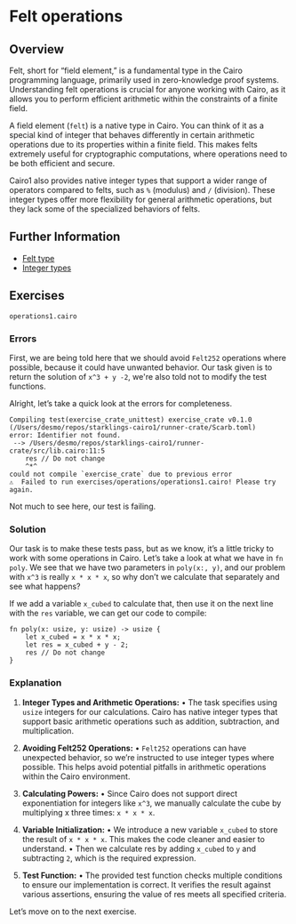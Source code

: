 # Felt operations

## Overview

Felt, short for “field element,” is a fundamental type in the Cairo programming language, primarily used in zero-knowledge proof systems. Understanding felt operations is crucial for anyone working with Cairo, as it allows you to perform efficient arithmetic within the constraints of a finite field.

A field element (`felt`) is a native type in Cairo. You can think of it as a special kind of integer that behaves differently in certain arithmetic operations due to its properties within a finite field. This makes felts extremely useful for cryptographic computations, where operations need to be both efficient and secure.

Cairo1 also provides native integer types that support a wider range of operators compared to felts, such as `%` (modulus) and `/` (division). These integer types offer more flexibility for general arithmetic operations, but they lack some of the specialized behaviors of felts.

## Further Information

- [Felt type](https://book.cairo-lang.org/ch02-02-data-types.html#felt-type)
- [Integer types](https://book.cairo-lang.org/ch02-02-data-types.html#integer-types)

## Exercises

`operations1.cairo`

### Errors

First, we are being told here that we should avoid `Felt252` operations where possible, because it could have unwanted behavior. Our task given is to return the solution of `x^3 + y -2`, we're also told not to modify the test functions.

Alright, let’s take a quick look at the errors for completeness.

```
Compiling test(exercise_crate_unittest) exercise_crate v0.1.0 (/Users/desmo/repos/starklings-cairo1/runner-crate/Scarb.toml)
error: Identifier not found.
 --> /Users/desmo/repos/starklings-cairo1/runner-crate/src/lib.cairo:11:5
    res // Do not change
    ^*^
could not compile `exercise_crate` due to previous error
⚠️  Failed to run exercises/operations/operations1.cairo! Please try again.
```

Not much to see here, our test is failing.

### Solution

Our task is to make these tests pass, but as we know, it’s a little tricky to work with some operations in Cairo. Let’s take a look at what we have in `fn poly`. We see that we have two parameters in `poly(x:, y)`, and our problem with `x^3` is really `x * x * x`, so why don’t we calculate that separately and see what happens?

If we add a variable `x_cubed` to calculate that, then use it on the next line with the `res` variable, we can get our code to compile:

```
fn poly(x: usize, y: usize) -> usize {
    let x_cubed = x * x * x;
    let res = x_cubed + y - 2;
    res // Do not change
}
```

### Explanation

1. **Integer Types and Arithmetic Operations:**
• The task specifies using `usize` integers for our calculations. Cairo has native integer types that support basic arithmetic operations such as addition, subtraction, and multiplication.

2. **Avoiding Felt252 Operations:**
• `Felt252` operations can have unexpected behavior, so we’re instructed to use integer types where possible. This helps avoid potential pitfalls in arithmetic operations within the Cairo environment.

3. **Calculating Powers:**
• Since Cairo does not support direct exponentiation for integers like `x^3`, we manually calculate the cube by multiplying x three times: `x * x * x`.

4. **Variable Initialization:**
• We introduce a new variable `x_cubed` to store the result of `x * x * x`. This makes the code cleaner and easier to understand.
• Then we calculate res by adding `x_cubed` to `y` and subtracting `2`, which is the required expression.

5. **Test Function:**
• The provided test function checks multiple conditions to ensure our implementation is correct. It verifies the result against various assertions, ensuring the value of res meets all specified criteria.

Let’s move on to the next exercise.
